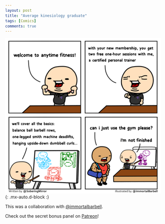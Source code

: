 ```yaml
---
layout: post
title: "Average kinesiology graduate"
tags: [Comics]
comments: true
---
```



!["Average kinesiology graduate"](/comics/47.png){: .mx-auto.d-block :}

This was a collaboration with [@immortalbarbell](https://www.instagram.com/immortalbarbell/).

Check out the secret bonus panel on [Patreon](https://www.patreon.com/SoberingMirror)!